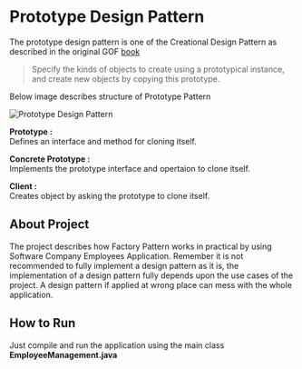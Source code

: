 # Prototype Design Pattern

The prototype design pattern is one of the Creational Design Pattern as described in the original GOF [book](https://github.com/amanver16/ebooks_cheatsheets/blob/master/PDF/Design%20Patterns%20-%20Elements%20of%20Reusable%20Object%20Oriented%20Software%20-%20GOF.pdf)

> Specify the kinds of objects to create using a prototypical instance, and create new objects by copying this prototype. 

Below image describes structure of Prototype Pattern  

![Prototype Design Pattern](https://github.com/amanver16/ebooks_cheatsheets/blob/master/Images/Prototype%20Design%20Pattern.png)  

**Prototype :**  
Defines an interface and method for cloning itself.

**Concrete Prototype :**  
Implements the prototype interface and opertaion to clone itself.  

**Client :**  
Creates object by asking the prototype to clone itself.

## About Project
The project describes how Factory Pattern works in practical by using Software Company Employees Application. Remember it is not recommended to fully implement a design pattern as it is, the implementation of a design pattern fully depends upon the use cases of the project. A design pattern if applied at wrong place can mess with the whole application.  

## How to Run
Just compile and run the application using the main class **EmployeeManagement.java**
